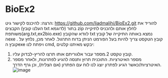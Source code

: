 # BioEx2
הרצה:
להיכנס לקישור גיט:
https://github.com/liadmalihi/BioEx2.git
להוריד את הקבצים (העלנו קובץ txt לדוגמא) בתור zip לחלץ אותם ולהכניס לתיקייה משותפת(arg.txt,ex2bio.exe) 
לוודא שהקובץ txt נמצא באותה התיקייה של קובץ הexe .
קובץ הטקסט צריך להיות בעל הפורמט הניתן בדוח התרגול.
לאחר מכן, נלחץ על קובץ הexe ויפתח לנו cmd, יבקש מאיתנו קלטים:
1. קובץ טקסט
2.מספר עבור אלגוריתם אותו תרצו להריץ-לבדוק עליו.
3. מספר האיטרציות.
התוכנית תרוץ ותנסה להגיע לפתרונות, ולאחר מספר האיטרציות/כאשר הגיע לפתרון
יוצג לנו לוח עם הפתרון (אם הצליח), וכן גרף הדרך.
![image](https://user-images.githubusercontent.com/72889631/170576430-ed1f3b8c-1b38-43fb-82a2-096d32ee9ed7.png)

